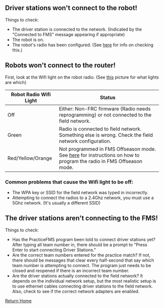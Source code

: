 ## Driver stations won't connect to the robot!
Things to check:
- The driver station is connected to the network. (Indicated by the "Connected to FMS" message appearing if appropriate)
- The robot is on.
- The robot's radio has been configured. (See [here](Troubleshooting.md#robots-wont-connect-to-the-router) for info on checking this.)

## Robots won't connect to the router!
First, look at the Wifi light on the robot radio. (See [this](http://wpilib.screenstepslive.com/s/currentCS/m/troubleshooting/l/599674-status-light-quick-reference#OpenMeshRadio) picture for what lights are which)

| Robot Radio Wifi Light | Status
|---|---|
| Off | Either: Non-FRC firmware (Radio needs reprogramming) or not connected to the field network. |
| Green | Radio is connected to field network. Something else is wrong. Check the field network configuration. |
| Red/Yellow/Orange | Not programmed in FMS Offseason mode. See [here](Quickstart.md#step-3-program-robot-radios) for instructions on how to program the radio in FMS Offseason mode. |

### Common problems that cause the Wifi light to be off:
* The WPA key or SSID for the field network was typed in incorrectly.
* Attempting to connect the radios to a 2.4Ghz network, you must use a 5Ghz network. (It's usually a different SSID)

## The driver stations aren't connecting to the FMS!
Things to check:
* Has the PracticeFMS program been told to connect driver stations yet? After typing all team number in, there should be a prompt to "Press Enter to start connecting Driver Stations."
* Are the correct team numbers entered for the practice match? If not, there should be messages that clear every half-second that say which team number is attempting to connect. The program just needs to be closed and reopened if there is an incorrect team number.
* Are the driver stations actually connected to the field network? It depends on the individual network setup, but the most realistic setup is to use ethernet cables connecting driver stations to the field network. Also, check to see if the correct network adapters are enabled.

[Return Home](index.md)